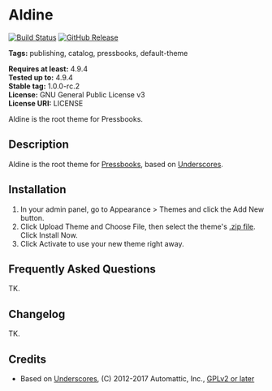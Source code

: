 # Aldine 

[![Build Status](https://travis-ci.org/pressbooks/pressbooks-aldine.svg?branch=dev)](https://travis-ci.org/pressbooks/pressbooks-aldine) [![GitHub Release](https://img.shields.io/github/release/pressbooks/pressbooks-aldine/all.svg)](https://github.com/pressbooks/pressbooks-aldine/releases/latest)

**Tags:** publishing, catalog, pressbooks, default-theme  

**Requires at least:** 4.9.4  
**Tested up to:** 4.9.4  
**Stable tag:** 1.0.0-rc.2  
**License:** GNU General Public License v3  
**License URI:** LICENSE  

Aldine is the root theme for Pressbooks.


## Description 

Aldine is the root theme for [Pressbooks](https://pressbooks.org), based on [Underscores](https://underscores.me/).


## Installation 

1. In your admin panel, go to Appearance > Themes and click the Add New button.
2. Click Upload Theme and Choose File, then select the theme's [.zip file](https://github.com/pressbooks/pressbooks-aldine/releases/latest/). Click Install Now.
3. Click Activate to use your new theme right away.


## Frequently Asked Questions 

TK.


## Changelog 

TK.


## Credits 

* Based on [Underscores](https://underscores.me/), (C) 2012-2017 Automattic, Inc., [GPLv2 or later](https://www.gnu.org/licenses/gpl-2.0.html)
